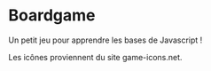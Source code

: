 # Boardgame

Un petit jeu pour apprendre les bases de Javascript !

[screenshot_1]: img/boardgame_1.png "screenshot_1"

Les icônes proviennent du site game-icons.net.
